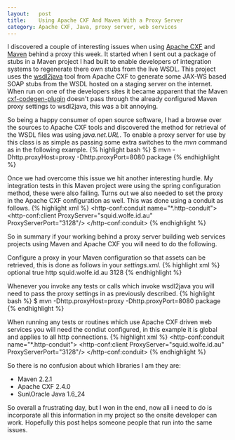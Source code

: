 ```yaml
--- 
layout:   post
title:    Using Apache CXF And Maven With a Proxy Server
category: Apache CXF, Java, proxy server, web services
---
```


I discovered a couple of interesting issues when using [Apache CXF](http://cxf.apache.org) and [Maven](http://maven.apache.org) behind a proxy this week. It started when I sent out a package of stubs in a Maven project I had built to enable developers of integration systems to regenerate there own stubs from the live WSDL. This project uses the [wsdl2java](http://cxf.apache.org/docs/wsdl-to-java.html) tool from Apache CXF to generate some JAX-WS based SOAP stubs from the WSDL hosted on a staging server on the internet. When run on one of the developers sites it became apparent that the Maven [cxf-codegen-plugin](http://cxf.apache.org/docs/maven-cxf-codegen-plugin-wsdl-to-java.html) doesn't pass through the already configured Maven proxy settings to wsdl2java, this was a bit annoying.

So being a happy consumer of open source software, I had a browse over the sources to Apache CXF tools and discovered the method for retrieval of the WSDL files was using _java.net.URL_. To enable a proxy server for use by this class is as simple as passing some extra switches to the _mvn_ command as in the following example.
{% highlight bash %}
$ mvn -Dhttp.proxyHost=proxy -Dhttp.proxyPort=8080 package
{% endhighlight %}

Once we had overcome this issue we hit another interesting hurdle. My integration tests in this Maven project were using the spring configuration method, these were also failing. Turns out we also needed to set the proxy in the Apache CXF configuration as well. This was done using a conduit as follows.
{% highlight xml %}
<http-conf:conduit name="*.http-conduit">
    <http-conf:client ProxyServer="squid.wolfe.id.au" ProxyServerPort="3128"/>
</http-conf:conduit>
{% endhighlight %}

So in summary if your working behind a proxy server building web services projects using Maven and Apache CXF you will need to do the following.

Configure a proxy in your Maven configuration so that assets can be retrieved, this is done as follows in your _settings.xml_.
{% highlight xml %}
     <proxy>
       <id>optional</id>
       <active>true</active>
       <protocol>http</protocol>
       <host>squid.wolfe.id.au</host>
       <port>3128</port>
       <nonProxyHosts></nonProxyHosts>
     </proxy>
{% endhighlight %}

Whenever you invoke any tests or calls which invoke wsdl2java you will need to pass the proxy settings in as previously described.
{% highlight bash %}
$ mvn -Dhttp.proxyHost=proxy -Dhttp.proxyPort=8080 package
{% endhighlight %}

When running any tests or routines which use Apache CXF driven web services you will need the condiut configured, in this example it is global and applies to all http connections.
{% highlight xml %}
<http-conf:conduit name="*.http-conduit">
    <http-conf:client ProxyServer="squid.wolfe.id.au" ProxyServerPort="3128"/>
</http-conf:conduit>
{% endhighlight %}

So there is no confusion about which libraries I am they are:
* Maven 2.2.1
* Apache CXF 2.4.0
* Sun\Oracle Java 1.6_24

So overall a frustrating day, but I won in the end, now all i need to do is incorporate all this information in my project so the onsite developer can work. Hopefully this post helps someone people that run into the same issues.